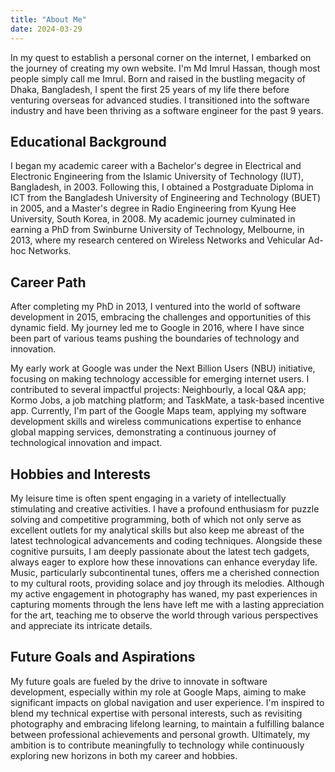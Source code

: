 ```yaml
---
title: "About Me"
date: 2024-03-29
---
```


In my quest to establish a personal corner on the internet, I embarked on the journey of creating my own website.
I'm Md Imrul Hassan, though most people simply call me Imrul.
Born and raised in the bustling megacity of Dhaka, Bangladesh, I spent the first 25 years of my life there before venturing overseas for advanced studies.
I transitioned into the software industry and have been thriving as a software engineer for the past 9 years.

## Educational Background

I began my academic career with a Bachelor's degree in Electrical and Electronic Engineering from the Islamic University of Technology (IUT), Bangladesh, in 2003.
Following this, I obtained a Postgraduate Diploma in ICT from the Bangladesh University of Engineering and Technology (BUET) in 2005, and a Master's degree in Radio Engineering from Kyung Hee University, South Korea, in 2008.
My academic journey culminated in earning a PhD from Swinburne University of Technology, Melbourne, in 2013, where my research centered on Wireless Networks and Vehicular Ad-hoc Networks.

## Career Path

After completing my PhD in 2013, I ventured into the world of software development in 2015, embracing the challenges and opportunities of this dynamic field.
My journey led me to Google in 2016, where I have since been part of various teams pushing the boundaries of technology and innovation.

My early work at Google was under the Next Billion Users (NBU) initiative, focusing on making technology accessible for emerging internet users.
I contributed to several impactful projects: Neighbourly, a local Q&A app; Kormo Jobs, a job matching platform; and TaskMate, a task-based incentive app.
Currently, I'm part of the Google Maps team, applying my software development skills and wireless communications expertise to enhance global mapping services, demonstrating a continuous journey of technological innovation and impact.

## Hobbies and Interests

My leisure time is often spent engaging in a variety of intellectually stimulating and creative activities.
I have a profound enthusiasm for puzzle solving and competitive programming, both of which not only serve as excellent outlets for my analytical skills but also keep me abreast of the latest technological advancements and coding techniques.
Alongside these cognitive pursuits, I am deeply passionate about the latest tech gadgets, always eager to explore how these innovations can enhance everyday life.
Music, particularly subcontinental tunes, offers me a cherished connection to my cultural roots, providing solace and joy through its melodies.
Although my active engagement in photography has waned, my past experiences in capturing moments through the lens have left me with a lasting appreciation for the art, teaching me to observe the world through various perspectives and appreciate its intricate details.

## Future Goals and Aspirations

My future goals are fueled by the drive to innovate in software development, especially within my role at Google Maps, aiming to make significant impacts on global navigation and user experience.
I'm inspired to blend my technical expertise with personal interests, such as revisiting photography and embracing lifelong learning, to maintain a fulfilling balance between professional achievements and personal growth.
Ultimately, my ambition is to contribute meaningfully to technology while continuously exploring new horizons in both my career and hobbies.
